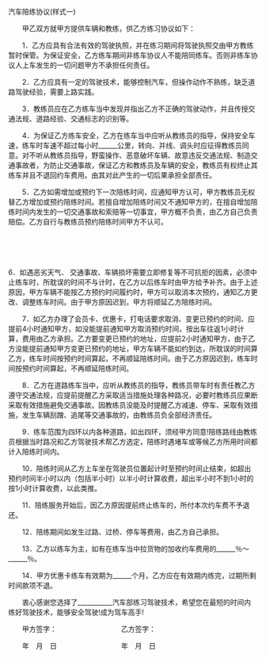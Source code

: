 



汽车陪练协议(样式一)



 

　　甲乙双方就甲方提供车辆和教练，供乙方练习协议如下：

　　1．乙方应具有合法有效的驾驶执照，并在练习期间将驾驶执照交由甲方教练暂时保管。为保证安全，乙方练车期间非练车协议人不能陪同练车。否则非练车协议人上车发生的一切问题甲方不承担任何责任。

　　2．乙方应具有一定的驾驶技术，能够控制汽车，但操作动作不熟练，缺乏道路驾驶经验，需要上路实践。

　　3．教练员应在乙方练车当中发现并指出乙方不正确的驾驶动作，并且传授交通法规、道路经验、交通标志的识别等。

　　4．为保证乙方练车安全，乙方在练车当中应听从教练员的指导，保持安全车速，练车时车速不超过每小时______公里，转向、并线、调头时应征得教练员同意。对不听从教练员指导，野蛮操作、恶意破坏车辆、故意违反交通法规、制造交通事故者，为防止交通事故，保证乙方和教练员及车辆的安全，教练员有权终止其练车并且不退回约车费用。由其对此产生的一切后果承担全部责任。

　　5．乙方如需增加或预约下一次陪练时间，应通知甲方认可，甲方教练员无权替乙方增加或预约陪练时间。若擅自增加陪练时间又不通知甲方的，在擅自增加陪练时间内发生的一切交通事故和索赔等一切事宜，甲方概不负责，由乙方自己负责赔偿。乙方自行与教练员预约陪练时间甲方不认可。

　　

　　

6．如遇恶劣天气、
交通事故、车辆损坏需要立即修复等不可抗拒的因素，必须中止练车时，所耽误的时间不与计时，在乙方以后练车时由甲方给予补齐。由于上述原因，甲方车辆不能按乙方预约时间履约时，甲方可以取消本次预约，通知乙方更改、调整练车时间。由于甲方原因迟到，甲方将顺延乙方陪练时间。

　　7．如乙方办理了会员卡、优惠卡，打电话要求取消、变更已预约的时间、应提前4小时通知甲方，如没能提前通知甲方取消预约时间，按出车往返1小时计算，费用由乙方承担。乙方要变更已预约的地址，应提前2小时通知甲方，由于乙方没能提前通知甲方变更已预约的地址，甲方车辆不能如约到达，所耽误的时间算乙方，练车时间按预约时间算起，不再顺延陪练时间。由于乙方原因迟到，练车时间按预约时间算起，不再顺延陪练时间。

　　8．乙方在道路练车当中，应听从教练员的指导，教练员带车时有责任教乙方遵守交通法规，应提前提醒乙方采取适当措施处理各种路况，必要时教练员应果断采取有效措施避免交通事故。因教练员没能及时提醒乙方减速、停车、采取有效措施，发生车辆刮蹭、追尾等交通事故的，由教练员负全部经济责任。

　　9．练车范围为四环以内各种道路，如出四环，须经甲方同意!陪练路线由教练员根据当时路况和乙方驾驶技术帮乙方选定，陪练时遇堵车或等候乙方所用时间都计入陪练时间内。

　　10．陪练时间从乙方上车坐在驾驶员位置起计时至预约时间止结束，如超出预约时间半小时以内（包括半小时）以半小时计算收费，超出半小时不到1小时的按1小时计算收费，以此类推。

　　11．陪练服务开始后，因乙方原因提前终止练车的，所付本次约车费不予退还。

　　12．陪练期间如发生过路、过桥、停车等费用，由乙方自己承担。

　　13．乙方以练车为主，如有在练车当中拉货物的加收约车费用的______％～______％。

　　14．甲方优惠卡练车有效期为______个月，乙方应在有效期内练完，过期所剩时间款项不退。

　　衷心感谢您选择了___________汽车部练习驾驶技术，希望您在最短的时间内练好驾驶技术，能够安全驾驶!成为驾车高手!　　

　　甲方签字： 　　　　　　　　　乙方签字：

　　年　月　日 　　　　　　　　　年　月　日